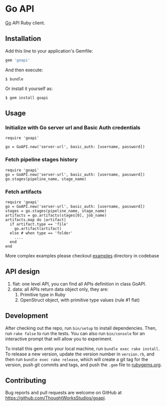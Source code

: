 # Go API

[Go](http://www.go.cd) API Ruby client.

## Installation

Add this line to your application's Gemfile:

```ruby
gem 'goapi'
```

And then execute:

    $ bundle

Or install it yourself as:

    $ gem install goapi

## Usage

### Initialize with Go server url and Basic Auth credentials

    require 'goapi'

    go = GoAPI.new('server-url', basic_auth: [username, password])

### Fetch pipeline stages history

    require 'goapi'
    go = GoAPI.new('server-url', basic_auth: [username, password])
    go.stages(pipeline_name, stage_name)

### Fetch artifacts

    require 'goapi'
    go = GoAPI.new('server-url', basic_auth: [username, password])
    stages = go.stages(pipeline_name, stage_name)
    artifacts = go.artifacts(stages[0], job_name)
    artifacts.map do |artifact|
      if artifact.type == 'file'
        go.artifact(artifact)
      else # when type == 'folder'
        ....
      end
    end

More complex examples please checkout [examples](examples) directory in codebase

## API design

1. flat: one level API, you can find all APIs definition in class GoAPI.
2. data: all APIs return data object only, they are:
   1. Primitive type in Ruby
   2. OpenStruct object, with primitive type values (rule #1 flat)

## Development

After checking out the repo, run `bin/setup` to install dependencies. Then, run `rake false` to run the tests. You can also run `bin/console` for an interactive prompt that will allow you to experiment.

To install this gem onto your local machine, run `bundle exec rake install`. To release a new version, update the version number in `version.rb`, and then run `bundle exec rake release`, which will create a git tag for the version, push git commits and tags, and push the `.gem` file to [rubygems.org](https://rubygems.org).

## Contributing

Bug reports and pull requests are welcome on GitHub at https://github.com/ThoughtWorksStudios/goapi.

